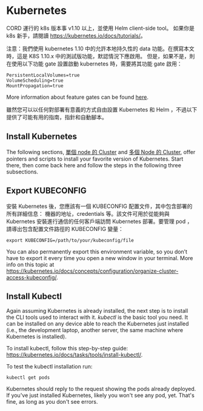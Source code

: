 # Kubernetes

CORD 運行的 k8s 版本事 v1.10 以上，並使用 Helm client-side tool。
如果你是 k8s 新手，請閱讀 <https://kubernetes.io/docs/tutorials/>。


注意：我們使用 kubernetes 1.10 中的允許本地持久性的 data 功能。在撰寫本文時，這是 K8S 1.10.x 中的測試版功能，默認情況下應啟用。
但是，如果不是，則在使用以下功能 gate 設置啟動 kubernetes 時，需要將其功能 gate 啟用：

```shell
PersistentLocalVolumes=true
VolumeScheduling=true
MountPropagation=true
```

More information about feature gates can be found [here](https://github.com/kubernetes-incubator/external-storage/tree/local-volume-provisioner-v2.0.0/local-volume#enabling-the-alpha-feature-gates).

雖然您可以以任何對部署有意義的方式自由設置 Kubernetes 和 Helm ，不過以下提供了可能有用的指南，指針和自動腳本。

## Install Kubernetes

The following sections, [單個 node 的 Cluster](k8s-single-node.md) and [多個 Node 的 Cluster](k8s-multi-node.md), offer pointers and scripts to install your favorite
version of Kubernetes. Start there, then come back here and follow the
steps in the following three subsections.

## Export KUBECONFIG

安裝 Kubernetes 後，您應該有一個 KUBECONFIG 配置文件，其中包含部署的所有詳細信息：
機器的地址，credentials 等。該文件可用於從能夠與 Kubernetes 安裝進行通信的任何客戶端訪問 Kubernetes 部署。要管理 pod ，請導出包含配置文件路徑的 KUBECONFIG 變量：

```shell
export KUBECONFIG=/path/to/your/kubeconfig/file
```

You can also permanently export this environment variable, so you don’t have to
export it every time you open a new window in your terminal. More info on this
topic at
<https://kubernetes.io/docs/concepts/configuration/organize-cluster-access-kubeconfig/>.

## Install Kubectl

Again assuming Kubernetes is already installed, the next step is to
install the CLI tools used to interact with it. *kubectl* is the basic tool
you need. It can be installed on any device able to reach the Kubernetes
just installed (i.e., the development laptop, another server, the same machine
where Kubernetes is installed).

To install kubectl, follow this step-by-step guide: <https://kubernetes.io/docs/tasks/tools/install-kubectl/>.

To test the kubectl installation run:

```shell
kubectl get pods
```

Kubernetes should reply to the request showing the pods already deployed.
If you've just installed Kubernetes, likely you won't see any pod, yet.
That's fine, as long as you don't see errors.

